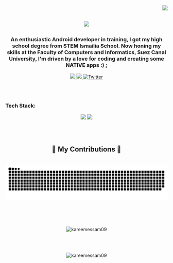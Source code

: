 <img align="right" src="https://visitor-badge.laobi.icu/badge?page_id=salesp07.salesp07" />

<h1 align="center">
    <img src="https://readme-typing-svg.herokuapp.com/?font=Righteous&size=35&center=true&vCenter=true&width=500&height=70&duration=4000&lines=Hi+There!+👋;+I'm+Kareem+Essam!;" />
</h1>

<h3 align="center">An enthusiastic Android developer in training, I got my high school degree from STEM Ismailia School. Now honing my skills at the Faculty of Computers and Informatics, Suez Canal University, I'm driven by a love for coding and creating some NATIVE apps :) ;
</h3>

<div align="center"> 
  <a href="mailto:kareemessam.me@gmail.com">
    <img src="https://img.shields.io/badge/Gmail-333333?style=for-the-badge&logo=gmail&logoColor=red" />
  </a>
  <a href="https://www.linkedin.com/in/kareem-essam-b48a56197/" target="_blank">
    <img src="https://img.shields.io/badge/LinkedIn-0077B5?style=for-the-badge&logo=linkedin&logoColor=white" target="_blank" />
  </a>
  <a href="https://twitter.com/KareemMenawi" target="_blank">
  <img src="https://img.shields.io/badge/Twitter-%231DA1F2?style=for-the-badge&logo=twitter&logoColor=white" alt="Twitter" />
</a>
  </a>
</div>

<br/><br/>



<h3 align="left">Tech Stack:</h3>

<div align="center">
    <img src="https://skillicons.dev/icons?i=kotlin,java,html,css,vscode,github,figma,git" />
    <img src="https://skillicons.dev/icons?i=nodejs,python,javascript,express,firebase,mongodb,mysql" /><br>
</div>

<br/><br/>



<div align="center">
  <h2>🐍 My Contributions 🐍</h2>
  <br>
  <img alt="snake eating my contributions" src="https://raw.githubusercontent.com/salesp07/salesp07/output/github-contribution-grid-snake.svg" />
  
  <br/><br/><br/>
</div>


<p align="center">
  <img align="center" src="https://github-readme-stats.vercel.app/api/top-langs?username=kareemessam09&show_icons=true&locale=en&layout=compact" alt="kareemessam09" />
</p>



<br/><br/>
<p align="center">
  <img align="center" src="https://github-readme-streak-stats.herokuapp.com/?user=kareemessam09&" alt="kareemessam09" />
</p>
